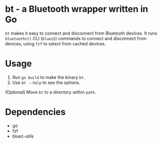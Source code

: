 # bt - a Bluetooth wrapper written in Go

`bt` makes it easy to connect and disconnect from Bluetooth devices.
It runs `bluetoothctl` CLI (`bluez5`) commands to connect and disconnect from devices, using `fzf` to select from cached devices.

# Usage

1. Run `go build` to make the binary `bt`.
2. Use `bt --help` to see the options.

(Optional) Move `bt` to a directory within `path`.

# Dependencies

- go
- fzf
- bluez-utils
